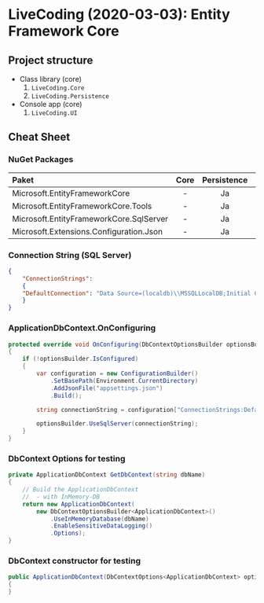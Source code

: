 # LiveCoding (2020-03-03): Entity Framework Core

## Project structure

* Class library (core)
   1. `LiveCoding.Core`
   2. `LiveCoding.Persistence`
* Console app (core)
   1. `LiveCoding.UI`

## Cheat Sheet

### NuGet Packages

| Paket                                   | Core | Persistence | UI |
|:----------------------------------------|:----:|:-----------:|:--:|
| Microsoft.EntityFrameworkCore           |  -   |     Ja      | Ja |
| Microsoft.EntityFrameworkCore.Tools     |  -   |     Ja      | -  |
| Microsoft.EntityFrameworkCore.SqlServer |  -   |     Ja      | Ja |
| Microsoft.Extensions.Configuration.Json |  -   |     Ja      | Ja |

### Connection String (SQL Server)

```json
{ 
    "ConnectionStrings": 
    { 
    "DefaultConnection": "Data Source=(localdb)\\MSSQLLocalDB;Initial Catalog=LiveCoding_2020035;Integrated Security=True;" 
    }
}
```

### ApplicationDbContext.OnConfiguring

```csharp
protected override void OnConfiguring(DbContextOptionsBuilder optionsBuilder)
{
    if (!optionsBuilder.IsConfigured)
    {
        var configuration = new ConfigurationBuilder()
            .SetBasePath(Environment.CurrentDirectory)
            .AddJsonFile("appsettings.json")
            .Build();

        string connectionString = configuration["ConnectionStrings:DefaultConnection"];

        optionsBuilder.UseSqlServer(connectionString);
    }
}
```

### DbContext Options for testing 

```csharp
private ApplicationDbContext GetDbContext(string dbName)
{
    // Build the ApplicationDbContext 
    //  - with InMemory-DB
    return new ApplicationDbContext(
        new DbContextOptionsBuilder<ApplicationDbContext>()
            .UseInMemoryDatabase(dbName)
            .EnableSensitiveDataLogging()
            .Options);
}
```

### DbContext constructor for testing

```csharp
public ApplicationDbContext(DbContextOptions<ApplicationDbContext> options) : base(options)
{   
}
```
